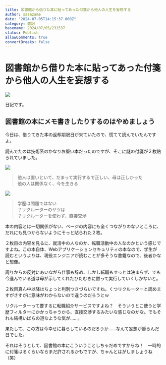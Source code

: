 ```yaml
---
title: 図書館から借りた本に貼ってあった付箋から他人の人生を妄想する
author: sasazame
date: "2024-07-05T14:15:37.000Z"
category: 雑記
basename: 2024/07/05/231537
status: Publish
allowComments: true
convertBreaks: false
---
```

# 図書館から借りた本に貼ってあった付箋から他人の人生を妄想する

![](https://cdn-ak.f.st-hatena.com/images/fotolife/s/sasazame/20230908/20230908202155.png)

日記です。

<!-- Extended Body -->

## 図書館の本にメモ書きしたりするのはやめましょう

今日は、借りてきた本の返却期限日が来ていたので、慌てて読んでいたんですよ。

読んでたのは技術系のかなりお堅い本だったのですが、そこに謎の付箋が２枚貼られていました。

![](https://cdn-ak.f.st-hatena.com/images/fotolife/s/sasazame/20240705/20240705221652.jpg)

> 他人は置いといて、だまって実行するで正しい、母は正しかった  
> 他の人は関係なく、今を生きる

![](https://cdn-ak.f.st-hatena.com/images/fotolife/s/sasazame/20240705/20240705221843.jpg)

> 学歴は問題ではない  
> ？リクルーターのヤツは  
> ？リクルーターを使わず、直接交渉

本の内容とは一切関係がない、ページの内容にも全くつながりのないところに、だれにも見つからないようにそっと貼られた２枚。

２枚目の内容を見るに、就活中の人なのか、転職活動中の人なのかという感じですよね。この本自体、Webアプリケーションセキュリティの本なので、学生が読むというよりは、現役エンジニアが読むことが多そうな書籍なので、後者かなと想像。

周りからの反対にあいながら仕事も辞め、しかし転職もすっとは決まらず、でも今進んでいる道は母が示してくれたひたむきに黙って実行していくしかないと。

２枚目真ん中以降はちょっと判別つきづらいですね。くつリクルーターと読めますがさすがに意味がわからないので違うのだろうとｗ

リクルーターって要するに転職紹介サービスですよね？　そういうとこ使うと学歴フィルターにかかっちゃうから、直接交渉するみたいな感じなのかな。でもそれも結構いばらの道なような気が……。

果たして、この方は今幸せに暮らしているのだろうか……なんて妄想が膨らんだ日でした。

それはそうとして、図書館の本にこういうことしちゃだめですからね！　一時的に付箋はるくらいならまだ許されるかもですが、ちゃんとはがしましょうね（笑）